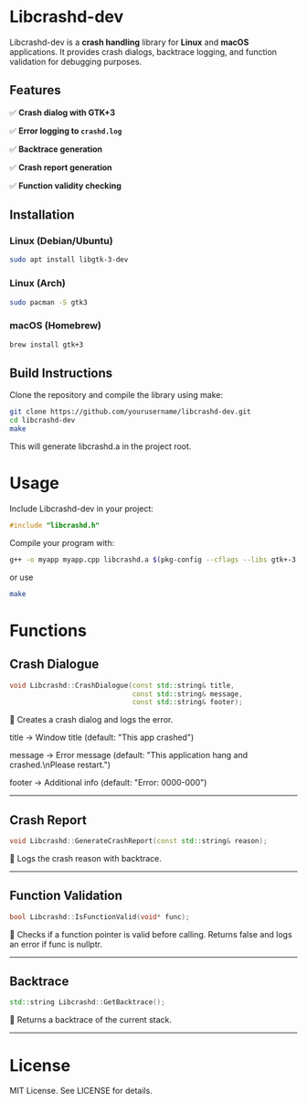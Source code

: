 # Libcrashd-dev

Libcrashd-dev is a **crash handling** library for **Linux** and **macOS** applications.
It provides crash dialogs, backtrace logging, and function validation for debugging purposes.

## Features
✅ **Crash dialog with GTK+3**


✅ **Error logging to `crashd.log`**


✅ **Backtrace generation**


✅ **Crash report generation**


✅ **Function validity checking**

## Installation

### **Linux (Debian/Ubuntu)**
```sh
sudo apt install libgtk-3-dev
```

### Linux (Arch)

```sh
sudo pacman -S gtk3
```

### macOS (Homebrew)

```sh
brew install gtk+3
```

## Build Instructions

Clone the repository and compile the library using make:

```bash
git clone https://github.com/yourusername/libcrashd-dev.git
cd libcrashd-dev
make
```

This will generate libcrashd.a in the project root.

# Usage

Include Libcrashd-dev in your project:

```cpp
#include "libcrashd.h"
```

Compile your program with:

```bash
g++ -o myapp myapp.cpp libcrashd.a $(pkg-config --cflags --libs gtk+-3.0)
```

or use 
```sh
make
```



# Functions

## Crash Dialogue

```cpp
void Libcrashd::CrashDialogue(const std::string& title,
                              const std::string& message,
                              const std::string& footer);
```

📌 Creates a crash dialog and logs the error.

title → Window title (default: "This app crashed")

message → Error message (default: "This application hang and crashed.\nPlease restart.")

footer → Additional info (default: "Error: 0000-000")



---

## Crash Report

```cpp
void Libcrashd::GenerateCrashReport(const std::string& reason);
```

📌 Logs the crash reason with backtrace.


---

## Function Validation

```cpp
bool Libcrashd::IsFunctionValid(void* func);
```

📌 Checks if a function pointer is valid before calling.
Returns false and logs an error if func is nullptr.


---

## Backtrace

```cpp
std::string Libcrashd::GetBacktrace();
```

📌 Returns a backtrace of the current stack.


---

# License

MIT License. See LICENSE for details.
